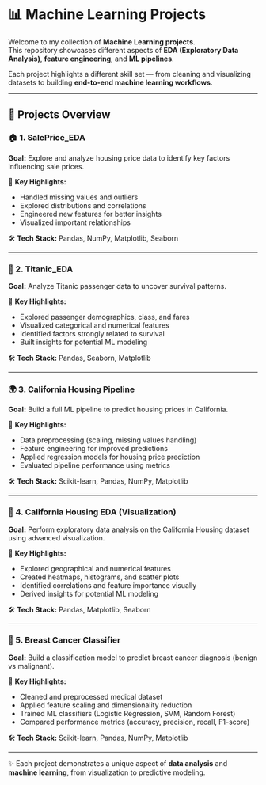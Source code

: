 # 📊 Machine Learning Projects  

Welcome to my collection of **Machine Learning projects**.  
This repository showcases different aspects of **EDA (Exploratory Data Analysis)**, **feature engineering**, and **ML pipelines**.  

Each project highlights a different skill set — from cleaning and visualizing datasets to building **end-to-end machine learning workflows**.  

---

## 🚀 Projects Overview  

### 🏠 1. SalePrice_EDA  
**Goal:** Explore and analyze housing price data to identify key factors influencing sale prices.  

🔹 **Key Highlights:**  
- Handled missing values and outliers  
- Explored distributions and correlations  
- Engineered new features for better insights  
- Visualized important relationships  

🛠️ **Tech Stack:** Pandas, NumPy, Matplotlib, Seaborn  

---

### 🚢 2. Titanic_EDA  
**Goal:** Analyze Titanic passenger data to uncover survival patterns.  

🔹 **Key Highlights:**  
- Explored passenger demographics, class, and fares  
- Visualized categorical and numerical features  
- Identified factors strongly related to survival  
- Built insights for potential ML modeling  

🛠️ **Tech Stack:** Pandas, Seaborn, Matplotlib  

---

### 🌍 3. California Housing Pipeline  
**Goal:** Build a full ML pipeline to predict housing prices in California.  

🔹 **Key Highlights:**  
- Data preprocessing (scaling, missing values handling)  
- Feature engineering for improved predictions  
- Applied regression models for housing price prediction  
- Evaluated pipeline performance using metrics  

🛠️ **Tech Stack:** Scikit-learn, Pandas, NumPy, Matplotlib  

---

### 🏡 4. California Housing EDA (Visualization)  
**Goal:** Perform exploratory data analysis on the California Housing dataset using advanced visualization.  

🔹 **Key Highlights:**  
- Explored geographical and numerical features  
- Created heatmaps, histograms, and scatter plots  
- Identified correlations and feature importance visually  
- Derived insights for potential ML modeling  

🛠️ **Tech Stack:** Pandas, Matplotlib, Seaborn  

---

### 🧬 5. Breast Cancer Classifier  
**Goal:** Build a classification model to predict breast cancer diagnosis (benign vs malignant).  

🔹 **Key Highlights:**  
- Cleaned and preprocessed medical dataset  
- Applied feature scaling and dimensionality reduction  
- Trained ML classifiers (Logistic Regression, SVM, Random Forest)  
- Compared performance metrics (accuracy, precision, recall, F1-score)  

🛠️ **Tech Stack:** Scikit-learn, Pandas, NumPy, Matplotlib  

---

✨ Each project demonstrates a unique aspect of **data analysis** and **machine learning**, from visualization to predictive modeling.  
